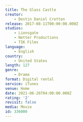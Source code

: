 ```yaml
---
title: The Glass Castle
creator:
    - Destin Daniel Cretton
release: 2017-08-11T00:00:00.000Z
studios:
    - Lionsgate
    - Netter Productions
    - TIK Films
language:
    - English
country:
    - United States
length: 127
genre:
    - Drama
format: Digital rental
service: iTunes
venue: Home
date: 2021-06-26T04:00:00.000Z
rating: '2'
revisit: false
media: Movie
id: 336000
---
```



